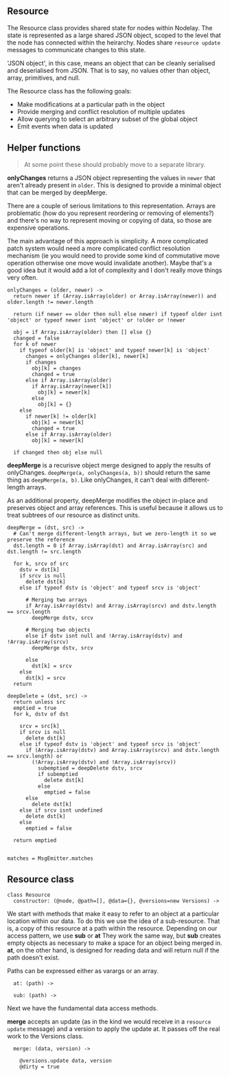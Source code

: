 Resource
--------

The Resource class provides shared state for nodes within Nodelay. The state is
represented as a large shared JSON object, scoped to the level that the node has
connected within the heirarchy. Nodes share `resource update` messages to
communicate changes to this state.

'JSON object', in this case, means an object that can be cleanly serialised and
deserialised from JSON. That is to say, no values other than object, array,
primitives, and null.

The Resource class has the following goals:

* Make modifications at a particular path in the object
* Provide merging and conflict resolution of multiple updates
* Allow querying to select an arbitrary subset of the global object
* Emit events when data is updated


Helper functions
----------------

> At some point these should probably move to a separate library.

**onlyChanges** returns a JSON object representing the values in `newer` that
aren't already present in `older`. This is designed to provide a minimal object
that can be merged by deepMerge.

There are a couple of serious limitations to this representation. Arrays are
problematic (how do you represent reordering or removing of elements?) and
there's no way to represent moving or copying of data, so those are expensive
operations.

The main advantage of this approach is simplicity. A more complicated patch
system would need a more complicated conflict resolution mechanism (ie you would
need to provide some kind of commutative move operation otherwise one move would
invalidate another). Maybe that's a good idea but it would add a lot of
complexity and I don't really move things very often.

    onlyChanges = (older, newer) ->
      return newer if (Array.isArray(older) or Array.isArray(newer)) and older.length != newer.length

      return (if newer == older then null else newer) if typeof older isnt 'object' or typeof newer isnt 'object' or !older or !newer

      obj = if Array.isArray(older) then [] else {}
      changed = false
      for k of newer
        if typeof older[k] is 'object' and typeof newer[k] is 'object'
          changes = onlyChanges older[k], newer[k]
          if changes
            obj[k] = changes
            changed = true
          else if Array.isArray(older)
            if Array.isArray(newer[k])
              obj[k] = newer[k]
            else
              obj[k] = {}
        else
          if newer[k] != older[k]
            obj[k] = newer[k]
            changed = true
          else if Array.isArray(older)
            obj[k] = newer[k]

      if changed then obj else null


**deepMerge** is a recurisve object merge designed to apply the results of
onlyChanges. `deepMerge(a, onlyChanges(a, b))` should return the same thing as
`deepMerge(a, b)`. Like onlyChanges, it can't deal with different-length arrays.

As an additional property, deepMerge modifies the object in-place and preserves
object and array references. This is useful because it allows us to treat
subtrees of our resource as distinct units.

    deepMerge = (dst, src) ->
      # Can't merge different-length arrays, but we zero-length it so we preserve the reference
      dst.length = 0 if Array.isArray(dst) and Array.isArray(src) and dst.length != src.length

      for k, srcv of src
        dstv = dst[k]
        if srcv is null
          delete dst[k]
        else if typeof dstv is 'object' and typeof srcv is 'object'

          # Merging two arrays
          if Array.isArray(dstv) and Array.isArray(srcv) and dstv.length == srcv.length
            deepMerge dstv, srcv

          # Merging two objects
          else if dstv isnt null and !Array.isArray(dstv) and !Array.isArray(srcv)
            deepMerge dstv, srcv

          else
            dst[k] = srcv
        else
          dst[k] = srcv
      return

    deepDelete = (dst, src) ->
      return unless src
      emptied = true
      for k, dstv of dst

        srcv = src[k]
        if srcv is null
          delete dst[k]
        else if typeof dstv is 'object' and typeof srcv is 'object'
          if (Array.isArray(dstv) and Array.isArray(srcv) and dstv.length == srcv.length) or
            (!Array.isArray(dstv) and !Array.isArray(srcv))
              subemptied = deepDelete dstv, srcv
              if subemptied
                delete dst[k]
              else
                emptied = false
          else
            delete dst[k]
        else if srcv isnt undefined
          delete dst[k]
        else
          emptied = false

      return emptied


    matches = MsgEmitter.matches



Resource class
--------------

    class Resource
      constructor: (@node, @path=[], @data={}, @versions=new Versions) ->


We start with methods that make it easy to refer to an object at a particular
location within our data. To do this we use the idea of a sub-resource. That is,
a copy of this resource at a path within the resource. Depending on our access
pattern, we use **sub** or **at** They work the same way, but **sub** creates
empty objects as necessary to make a space for an object being merged in.
**at**, on the other hand, is designed for reading data and will return null if
the path doesn't exist.

Paths can be expressed either as varargs or an array.


      at: (path) ->

      sub: (path) ->


Next we have the fundamental data access methods.

**merge** accepts an update (as in the kind we would receive in a `resource
update` message) and a version to apply the update at. It passes off the real
work to the Versions class.

      merge: (data, version) ->

        @versions.update data, version
        @dirty = true

